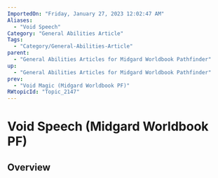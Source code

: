 ```yaml
---
ImportedOn: "Friday, January 27, 2023 12:02:47 AM"
Aliases:
  - "Void Speech"
Category: "General Abilities Article"
Tags:
  - "Category/General-Abilities-Article"
parent:
  - "General Abilities Articles for Midgard Worldbook Pathfinder"
up:
  - "General Abilities Articles for Midgard Worldbook Pathfinder"
prev:
  - "Void Magic (Midgard Worldbook PF)"
RWtopicId: "Topic_2147"
---
```

# Void Speech (Midgard Worldbook PF)
## Overview
